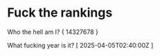 # Fuck the rankings

Who the hell am I?
{ 14327678 }

What fucking year is it?
[ 2025-04-05T02:40:00Z ]
